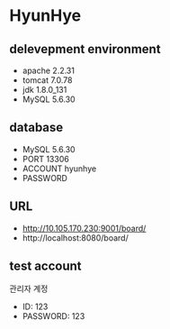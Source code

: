 # HyunHye

## delevepment environment
- apache 2.2.31
- tomcat 7.0.78
- jdk 1.8.0_131
- MySQL 5.6.30

## database
- MySQL 5.6.30
- PORT 13306
- ACCOUNT hyunhye
- PASSWORD 

## URL
- http://10.105.170.230:9001/board/
- http://localhost:8080/board/

## test account
관리자 계정
- ID: 123
- PASSWORD: 123
